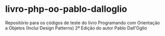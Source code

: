 livro-php-oo-pablo-dalloglio
============================

Repositório para os códigos de teste do livro Programando com Orientação a Objetos (Inclui Design Patterns) 2ª Edição do autor Pablo Dall'Oglio